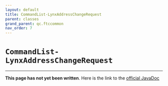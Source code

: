 ```yaml
---
layout: default
title: CommandList-LynxAddressChangeRequest
parent: classes
grand_parent: qc.ftccommon
nav_order: 7
---
```

# `CommandList-LynxAddressChangeRequest`
---
**This page has not yet been written**. Here is the link to the [official JavaDoc](https://ftctechnh.github.io/ftc_app/doc/javadoc/com/qualcomm/ftccommon/CommandList.LynxAddressChangeRequest.html)
        
